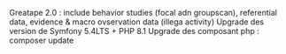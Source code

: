 Greatape 2.0 : include behavior studies (focal adn groupscan),  referential data, evidence & macro ovservation data (illega activity)
Upgrade des version de Symfony 5.4LTS + PHP 8.1
Upgrade des composant php : composer update
